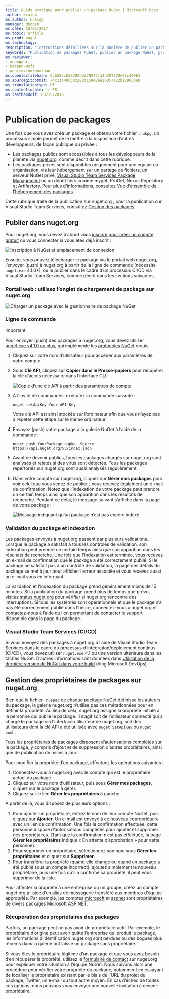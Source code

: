 ```yaml
---
title: Guide pratique pour publier un package NuGet | Microsoft Docs
author: kraigb
ms.author: kraigb
manager: ghogen
ms.date: 10/05/2017
ms.topic: article
ms.prod: nuget
ms.technology: 
description: "Instructions détaillées sur la manière de publier un package NuGet sur nuget.org ou des flux privés et de gérer la propriété du package sur nuget.org."
keywords: "Publication de packages NuGet, publier un package NuGet, propriété de package NuGet, publier sur nuget.org, flux NuGet privés"
ms.reviewer:
- anangaur
- karann-msft
- unniravindranathan
ms.openlocfilehash: 6cb582c036392ae2792f2fa4d307370e91c4f961
ms.sourcegitcommit: 74c21b406302288c158e8ae26057132b12960be8
ms.translationtype: HT
ms.contentlocale: fr-FR
ms.lasthandoff: 03/15/2018
---
```

# <a name="publishing-packages"></a>Publication de packages

Une fois que vous avez créé un package et obtenu votre fichier `.nukpg`, un processus simple permet de le mettre à la disposition d’autres développeurs, de façon publique ou privée :

- Les packages publics sont accessibles à tous les développeurs de la planète via [nuget.org](https://www.nuget.org/packages/manage/upload), comme décrit dans cette rubrique.
- Les packages privés sont disponibles uniquement pour une équipe ou organisation, via leur hébergement sur un partage de fichiers, un serveur NuGet privé, [Visual Studio Team Services Package Management](https://www.visualstudio.com/docs/package/nuget/publish) ou un dépôt tiers comme myget, ProGet, Nexus Repository et Artifactory. Pour plus d’informations, consultez [Vue d’ensemble de l’hébergement des packages](../hosting-packages/overview.md).

Cette rubrique traite de la publication sur nuget.org ; pour la publication sur Visual Studio Team Services, consultez [Gestion des packages](https://www.visualstudio.com/docs/package/nuget/publish).

## <a name="publish-to-nugetorg"></a>Publier dans nuget.org

Pour nuget.org, vous devez d’abord vous [inscrire pour créer un compte gratuit](https://www.nuget.org/users/account/LogOn?returnUrl=%2F) ou vous connecter si vous êtes déjà inscrit :

![Inscription à NuGet et emplacement de connexion](media/publish_NuGetSignIn.png)

Ensuite, vous pouvez télécharger le package via le portail web nuget.org, l’envoyer (push) à nuget.org à partir de la ligne de commande (nécessite `nuget.exe` 4.1.0+), ou le publier dans le cadre d’un processus CI/CD via Visual Studio Team Services, comme décrit dans les sections suivantes.

### <a name="web-portal-use-the-upload-package-tab-on-nugetorg"></a>Portail web : utilisez l’onglet de chargement de package sur nuget.org

![Charger un package avec le gestionnaire de package NuGet](media/publish_UploadYourPackage.PNG)

### <a name="command-line"></a>Ligne de commande

> [!Important]
> Pour envoyer (push) des packages à nuget.org, vous devez utiliser [nuget.exe v4.1.0 ou plus](https://www.nuget.org/downloads), qui implémente les [protocoles NuGet](../api/nuget-protocols.md) requis.

1. Cliquez sur votre nom d’utilisateur pour accéder aux paramètres de votre compte.
1. Sous **Clé API**, cliquez sur **Copier dans le Presse-papiers** pour récupérer la clé d’accès nécessaire dans l’interface CLI :

    ![Copie d’une clé API à partir des paramètres de compte](media/publish_APIKey.png)

1. À l’invite de commandes, exécutez la commande suivante :

    ```cli
    nuget setApiKey Your-API-Key
    ```

    Votre clé API est ainsi stockée sur l’ordinateur afin que vous n’ayez pas à répéter cette étape sur le même ordinateur.

1. Envoyez (push) votre package à la galerie NuGet à l’aide de la commande :

    ```cli
    nuget push YourPackage.nupkg -Source https://api.nuget.org/v3/index.json
    ```

1. Avant de devenir publics, tous les packages chargés sur nuget.org sont analysés et rejetés si des virus sont détectés. Tous les packages répertoriés sur nuget.org sont aussi analysés régulièrement.

1. Dans votre compte sur nuget.org, cliquez sur **Gérer mes packages** pour voir celui que vous venez de publier ; vous recevez également un e-mail de confirmation. Notez que l’indexation de votre package peut prendre un certain temps ainsi que son apparition dans les résultats de recherche. Pendant ce délai, le message suivant s’affiche dans la page de votre package :

    ![Message indiquant qu’un package n’est pas encore indexé](media/publish_NotYetIndexed.png)

### <a name="package-validation-and-indexing"></a>Validation du package et indexation

Les packages envoyés à nuget.org passent par plusieurs validations. Lorsque le package a satisfait à tous les contrôles de validation, son indexation peut prendre un certain temps ainsi que son apparition dans les résultats de recherche. Une fois que l’indexation est terminée, vous recevez un e-mail de confirmation que le package a été correctement publié. Si le package ne satisfait pas à un contrôle de validation, la page des détails du package se met à jour pour afficher l’erreur associée et vous recevez aussi un e-mail vous en informant.

La validation et l’indexation du package prend généralement moins de 15 minutes. Si la publication du package prend plus de temps que prévu, visitez [status.nuget.org](https://status.nuget.org/) pour vérifier si nuget.org rencontre des interruptions. Si tous les systèmes sont opérationnels et que le package n’a pas été correctement publié dans l’heure, connectez-vous à nuget.org et contactez-nous à l’aide du lien permettant de contacter le support disponible dans la page du package.

### <a name="visual-studio-team-services-cicd"></a>Visual Studio Team Services (CI/CD)

Si vous envoyez des packages à nuget.org à l’aide de Visual Studio Team Services dans le cadre du processus d’intégration/déploiement continus (CI/CD), vous devez utiliser `nuget.exe` 4.1 ou une version ultérieure dans les tâches NuGet. D’autres informations sont données dans [Utilisation de la dernière version de NuGet dans votre build](https://blogs.msdn.microsoft.com/devops/2017/09/29/using-the-latest-nuget-in-your-build/) (blog Microsoft DevOps).

## <a name="managing-package-owners-on-nugetorg"></a>Gestion des propriétaires de packages sur nuget.org

Bien que le fichier `.nuspec` de chaque package NuGet définisse les auteurs du package, la galerie nuget.org n’utilise pas ces métadonnées pour en définir la propriété. Au lieu de cela, nuget.org assigne la propriété initiale à la personne qui publie le package. Il s’agit soit de l’utilisateur connecté qui a chargé le package via l’interface utilisateur de nuget.org, soit des utilisateurs dont la clé API a été utilisée avec `nuget SetApiKey` ou `nuget push`.

Tous les propriétaires de packages disposent d’autorisations complètes sur le package, y compris d’ajout et de suppression d’autres propriétaires, ainsi que de publication de mises à jour.

Pour modifier la propriété d’un package, effectuez les opérations suivantes :

1. Connectez-vous à nuget.org avec le compte qui est le propriétaire actuel du package.
1. Cliquez sur votre nom d’utilisateur, puis sous **Gérer mes packages**, cliquez sur le package à gérer.
1. Cliquez sur le lien **Gérer les propriétaires** à gauche.

À partir de là, vous disposez de plusieurs options :

1. Pour ajouter un propriétaire, entrez le nom de leur compte NuGet, puis cliquez sur **Ajouter**. Un e-mail est envoyé à ce nouveau copropriétaire avec un lien de confirmation. Une fois la confirmation effectuée, cette personne dispose d’autorisations complètes pour ajouter et supprimer des propriétaires. (Tant que la confirmation n’est pas effectuée, la page **Gérer les propriétaires** indique « En attente d’approbation » pour cette personne).
1. Pour supprimer un propriétaire, sélectionnez son nom sous **Gérer les propriétaires** et cliquez sur **Supprimer**.
1. Pour transférer la propriété (quand elle change ou quand un package a été publié sous un compte incorrect), ajoutez simplement le nouveau propriétaire, puis une fois qu’il a confirmé sa propriété, il peut vous supprimer de la liste.

Pour affecter la propriété à une entreprise ou un groupe, créez un compte nuget.org à l’aide d’un alias de messagerie transféré aux membres d’équipe appropriés. Par exemple, les comptes [microsoft](http://nuget.org/profiles/microsoft) et [aspnet](http://nuget.org/profiles/aspnet) sont propriétaires de divers packages Microsoft ASP.NET.

### <a name="recovering-package-ownership"></a>Récupération des propriétaires des packages

Parfois, un package peut ne pas avoir de propriétaire actif. Par exemple, le propriétaire d’origine peut avoir quitté l’entreprise qui produit le package, les informations d’identification nuget.org sont perdues ou des bogues plus récents dans la galerie ont laissé un package sans propriétaire.

Si vous êtes le propriétaire légitime d’un package et que vous avez besoin d’en récupérer la propriété, utilisez le [formulaire de contact](https://www.nuget.org/policies/Contact) sur nuget.org pour expliquer votre situation à l’équipe NuGet. Nous suivons alors une procédure pour vérifier votre propriété du package, notamment en essayant de localiser le propriétaire existant par le biais de l’URL du projet du package, Twitter, un e-mail ou tout autre moyen. En cas d’échec de toutes ces options, nous pouvons vous envoyer une nouvelle invitation à devenir propriétaire.
